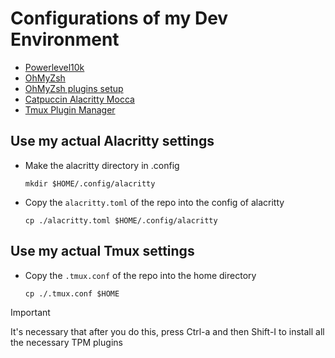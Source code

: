 # Configurations of my Dev Environment

- [Powerlevel10k](https://github.com/romkatv/powerlevel10k)
- [OhMyZsh](https://github.com/ohmyzsh/ohmyzsh)
- [OhMyZsh plugins setup](https://gist.github.com/liamwilk/3a8b19bc9f862f16c5836deaecbdb52b)
- [Catpuccin Alacritty Mocca](https://github.com/catppuccin/alacritty)
- [Tmux Plugin Manager](https://github.com/tmux-plugins/tpm)

## Use my actual Alacritty settings
- Make the alacritty directory in .config
  ```
  mkdir $HOME/.config/alacritty
  ```

- Copy the `alacritty.toml` of the repo into the config of alacritty
  ```
  cp ./alacritty.toml $HOME/.config/alacritty
  ```

## Use my actual Tmux settings
- Copy the `.tmux.conf` of the repo into the home directory
  
  ```
  cp ./.tmux.conf $HOME
  ```
>[!IMPORTANT]
>
>It's necessary that after you do this, press Ctrl-a and then Shift-I to install all the necessary TPM plugins